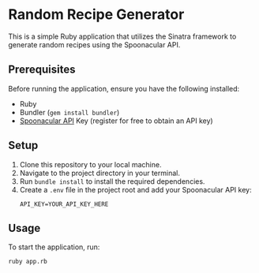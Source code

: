 # Random Recipe Generator

This is a simple Ruby application that utilizes the Sinatra framework to generate random recipes using the Spoonacular API.

## Prerequisites

Before running the application, ensure you have the following installed:

- Ruby
- Bundler (`gem install bundler`)
- [Spoonacular API](https://spoonacular.com/food-api) Key (register for free to obtain an API key)

## Setup

1. Clone this repository to your local machine.
2. Navigate to the project directory in your terminal.
3. Run `bundle install` to install the required dependencies.
4. Create a `.env` file in the project root and add your Spoonacular API key:
    ```
    API_KEY=YOUR_API_KEY_HERE
    ```
## Usage

To start the application, run:

``ruby app.rb``
